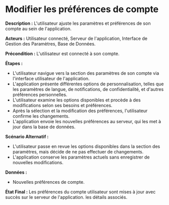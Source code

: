 # Modifier les préférences de compte

  **Description :** L'utilisateur ajuste les paramètres et préférences de son compte au sein de l'application.

  **Acteurs :** Utilisateur connecté, Serveur de l'application, Interface de Gestion des Paramètres, Base de Données.

  **Précondition :** L'utilisateur est connecté à son compte.

  **Étapes :**

  - L'utilisateur navigue vers la section des paramètres de son compte via l'interface utilisateur de l'application.
  - L'application présente différentes options de personnalisation, telles que les paramètres de langue, de notifications, de confidentialité, et d'autres préférences personnelles.
  - L'utilisateur examine les options disponibles et procède à des modifications selon ses besoins et préférences.
  - Après la sélection et la modification des préférences, l'utilisateur confirme les changements.
  - L'application envoie les nouvelles préférences au serveur, qui les met à jour dans la base de données.

  **Scénario Alternatif :**
  - L'utilisateur passe en revue les options disponibles dans la section des paramètres, mais décide de ne pas effectuer de changements.
  - L'application conserve les paramètres actuels sans enregistrer de nouvelles modifications.

  **Données :**
  - Nouvelles préférences de compte.

  **État Final :** Les préférences du compte utilisateur sont mises à jour avec succès sur le serveur de l'application.
 les détails associés.
